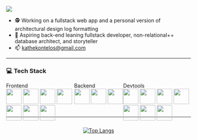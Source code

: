 <!-- 
  <style>
@media (min-width: 768px) {
  .tech-grid {
    display: grid;
    grid: repeat(1, 80px) / auto-flow;
  }
}
  @media (max-width: 768px) {
    .test-size {
      font-size: 0.75rem;
      line-height: 1rem;
    }
  }
  </style>
  -->

  <img src="https://capsule-render.vercel.app/api?type=waving&color=90:0D1117,80:181A2A&height=67&section=header&text=Yo&fontColor=221C35&fontSize=70&animation=twinkling&fontAlignY=50&fontAlign=5&stroke=FFFFFF&strokeWidth=0.7&reversal=true" />

  - 🕵️ Working on a fullstack web app and a personal version of architectural design log formatting
  - 🔭 Aspiring back-end leaning fullstack developer, non-relational++ database architect, and storyteller
  - 📫 kathekontelos@gmail.com
---
  ### :computer: Tech Stack
  <div style="display: grid; grid: repeat(1, 80px) / auto-flow">
    <div>
      Frontend
      <div>
        <img src="https://skillicons.dev/icons?i=html" width="42" height="42"/>
        <img src="https://skillicons.dev/icons?i=css" width="42" height="42"/>
        <img src="https://skillicons.dev/icons?i=tailwind" width="42" height="42"/>
        <img src="https://skillicons.dev/icons?i=js" width="42" height="42"/>
        <img src="https://skillicons.dev/icons?i=react" width="42" height="42"/>
        <img src="https://skillicons.dev/icons?i=nextjs" width="42" height="42"/>
        <img src="https://skillicons.dev/icons?i=bootstrap" width="42" height="42"/>
      </div>
    </div>
    <div>
      Backend
      <div>
        <img src="https://skillicons.dev/icons?i=express" width="42" height="42"/>
        <img src="https://skillicons.dev/icons?i=nodejs" width="42" height="42"/>
        <img src="https://skillicons.dev/icons?i=mongodb" width="42" height="42"/>
      </div>
    </div>
    <div>
      Devtools
      <div>
        <img src="https://skillicons.dev/icons?i=vim" width="42" height="42"/>
        <img src="https://skillicons.dev/icons?i=powershell" width="42" height="42"/>
        <img src="https://skillicons.dev/icons?i=latex" width="42" height="42"/>
        <img src="https://skillicons.dev/icons?i=git" width="42" height="42"/>
        <img src="https://skillicons.dev/icons?i=jest" width="42" height="42"/>
        <img src="https://skillicons.dev/icons?i=postman" width="42" height="42"/>
        <img src="https://skillicons.dev/icons?i=netlify" width="42" height="42"/>
      </div>
    </div>
  </div>

  ---
  <div style="display: flex; align-items: center; justify-content: center;">

[![Top Langs](https://github-readme-stats.vercel.app/api/top-langs/?username=KXzeno&layout=pie)](https://github.com/anuraghazra/github-readme-stats)

  </div>



  <!-- 
    <img src="https://skillicons.dev/icons?i=ts" width="42" height="42"/>&nbsp
    <img src="https://skillicons.dev/icons?i=electron" width="42" height="42"/>
    <img src="https://skillicons.dev/icons?i=graphql" width="42" height="42"/>&nbsp

  [![Readme Card](https://github-readme-stats.vercel.app/api/pin/?username=KXzeno&repo=karnovah)](https://github.com/KXzeno/karnovah?theme=blue_navy&show_owner=true)
  [![Readme Card](https://github-readme-stats.vercel.app/api/pin/?username=KXzeno&repo=adk)](https://github.com/KXzeno/adk?theme=blue_navy&show_owner=true)
  -->

